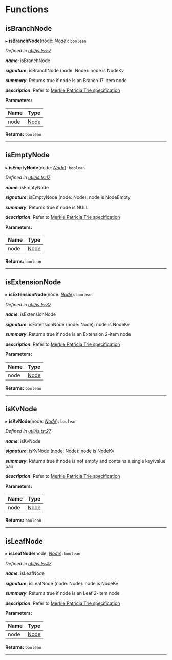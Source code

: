

# Functions

<a id="isbranchnode"></a>

##  isBranchNode

▸ **isBranchNode**(node: *[Node](_types_.md#node)*): `boolean`

*Defined in [util/is.ts:57](https://github.com/polkadot-js/common/blob/477be90/packages/trie-db/src/util/is.ts#L57)*

*__name__*: isBranchNode

*__signature__*: isBranchNode (node: Node): node is NodeKv

*__summary__*: Returns true if node is an Branch 17-item node

*__description__*: Refer to [Merkle Patricia Trie specification](https://github.com/ethereum/wiki/wiki/Patricia-Tree#optimization)

**Parameters:**

| Name | Type |
| ------ | ------ |
| node | [Node](_types_.md#node) |

**Returns:** `boolean`

___
<a id="isemptynode"></a>

##  isEmptyNode

▸ **isEmptyNode**(node: *[Node](_types_.md#node)*): `boolean`

*Defined in [util/is.ts:17](https://github.com/polkadot-js/common/blob/477be90/packages/trie-db/src/util/is.ts#L17)*

*__name__*: isEmptyNode

*__signature__*: isEmptyNode (node: Node): node is NodeEmpty

*__summary__*: Returns true if node is NULL

*__description__*: Refer to [Merkle Patricia Trie specification](https://github.com/ethereum/wiki/wiki/Patricia-Tree#optimization)

**Parameters:**

| Name | Type |
| ------ | ------ |
| node | [Node](_types_.md#node) |

**Returns:** `boolean`

___
<a id="isextensionnode"></a>

##  isExtensionNode

▸ **isExtensionNode**(node: *[Node](_types_.md#node)*): `boolean`

*Defined in [util/is.ts:37](https://github.com/polkadot-js/common/blob/477be90/packages/trie-db/src/util/is.ts#L37)*

*__name__*: isExtensionNode

*__signature__*: isExtensionNode (node: Node): node is NodeKv

*__summary__*: Returns true if node is an Extension 2-item node

*__description__*: Refer to [Merkle Patricia Trie specification](https://github.com/ethereum/wiki/wiki/Patricia-Tree#optimization)

**Parameters:**

| Name | Type |
| ------ | ------ |
| node | [Node](_types_.md#node) |

**Returns:** `boolean`

___
<a id="iskvnode"></a>

##  isKvNode

▸ **isKvNode**(node: *[Node](_types_.md#node)*): `boolean`

*Defined in [util/is.ts:27](https://github.com/polkadot-js/common/blob/477be90/packages/trie-db/src/util/is.ts#L27)*

*__name__*: isKvNode

*__signature__*: isKvNode (node: Node): node is NodeKv

*__summary__*: Returns true if node is not empty and contains a single key/value pair

*__description__*: Refer to [Merkle Patricia Trie specification](https://github.com/ethereum/wiki/wiki/Patricia-Tree#optimization)

**Parameters:**

| Name | Type |
| ------ | ------ |
| node | [Node](_types_.md#node) |

**Returns:** `boolean`

___
<a id="isleafnode"></a>

##  isLeafNode

▸ **isLeafNode**(node: *[Node](_types_.md#node)*): `boolean`

*Defined in [util/is.ts:47](https://github.com/polkadot-js/common/blob/477be90/packages/trie-db/src/util/is.ts#L47)*

*__name__*: isLeafNode

*__signature__*: isLeafNode (node: Node): node is NodeKv

*__summary__*: Returns true if node is an Leaf 2-item node

*__description__*: Refer to [Merkle Patricia Trie specification](https://github.com/ethereum/wiki/wiki/Patricia-Tree#optimization)

**Parameters:**

| Name | Type |
| ------ | ------ |
| node | [Node](_types_.md#node) |

**Returns:** `boolean`

___

